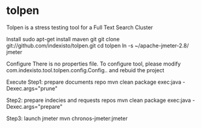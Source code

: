 tolpen
======

Tolpen is a stress testing tool for a Full Text Search Cluster


Install
sudo apt-get install maven git
git clone git://github.com/indexisto/tolpen.git
cd tolpen
ln -s ~/apache-jmeter-2.8/ jmeter


Configure
There is no properties file. To configure tool, please modify com.indexisto.tool.tolpen.config.Config.. and rebuid the project


Execute
Step1: prepare documents repo
mvn clean package exec:java -Dexec.args="prune"

Step2: prepare indecies and requests repos
mvn clean package exec:java -Dexec.args="prepare"

Step3: launch jmeter
mvn chronos-jmeter:jmeter

